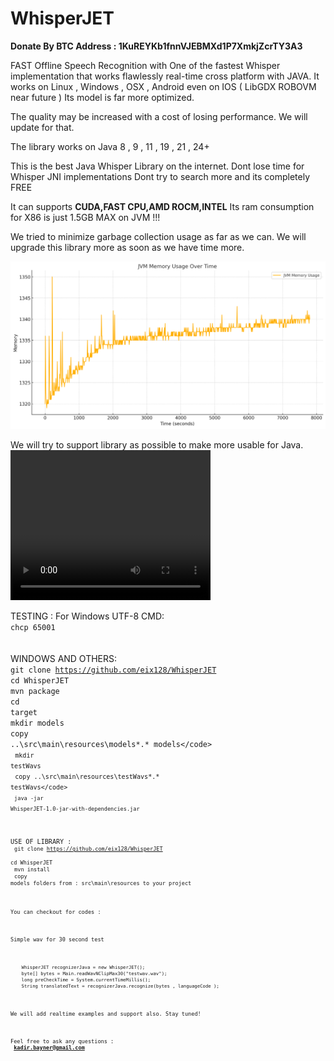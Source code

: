 # WhisperJET

**Donate By BTC Address :
1KuREYKb1fnnVJEBMXd1P7XmkjZcrTY3A3**

FAST Offline Speech Recognition with
One of the fastest Whisper implementation that works flawlessly real-time 
cross platform with JAVA.
It works on 
Linux , Windows , OSX , Android even on IOS ( LibGDX ROBOVM near future )
Its model is far more optimized.


The quality may be increased with a cost of losing performance.
We will update for that.

The library works on Java 8 , 9 , 11 , 19 , 21 , 24+

This is the best Java Whisper Library on the internet.
Dont lose time for Whisper JNI implementations
Dont try to search more and its completely FREE

It can supports **CUDA,FAST CPU,AMD ROCM,INTEL** 
Its ram consumption for X86 is just 1.5GB MAX on JVM !!!


We tried to minimize garbage collection usage as far as we can.
We will upgrade this library more as soon as we have time more.

<img src="memory.png">

We will try to support library as possible to make more usable for Java.
<video src="dukeFly.mp4" width="320" height="240" allow="accelerometer; autoplay; clipboard-write; encrypted-media; gyroscope; picture-in-picture"></video>

TESTING :
For Windows UTF-8 CMD: <br>
<code>chcp 65001</code><br>
<br>
<br>
WINDOWS AND OTHERS:<br>
<code>git clone https://github.com/eix128/WhisperJET</code><br>
<code>cd WhisperJET</code><br>
<code>mvn package</code><br>
<code>cd target</code><br>
<code>mkdir models</code><br>
<code>copy ..\src\main\resources\models\*.* models\</code><br>
<code>mkdir testWavs</code><br>
<code>copy ..\src\main\resources\testWavs\*.* testWavs\</code><br>
<code>java -jar WhisperJET-1.0-jar-with-dependencies.jar</code>



USE OF LIBRARY :<br>
<code>git clone https://github.com/eix128/WhisperJET</code><br>
<code>cd WhisperJET</code><br>
<code>mvn install</code><br>
<code>copy models folders from : src\main\resources to your project<br>


You can checkout for codes :

Simple wav for 30 second test
```
    WhisperJET recognizerJava = new WhisperJET();
    byte[] bytes = Main.readWavNClipMax30("testwav.wav");
    long preCheckTime = System.currentTimeMillis();
    String translatedText = recognizerJava.recognize(bytes , languageCode );
```


We will add realtime examples and support also.
Stay tuned!



Feel free to ask any questions :<br>
**kadir.bayner@gmail.com**

